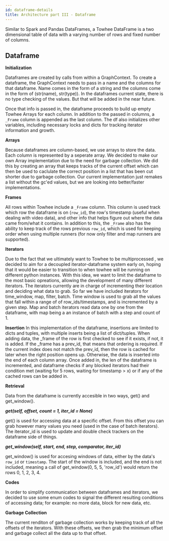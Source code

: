 ```yaml
---
id: dataframe-details
title: Architecture part III - Dataframe
---
```


Similar to Spark and Pandas DataFrames, a Towhee DataFrame is a two dimensional table of data with a varying number of rows and fixed number of columns.
## Dataframe
**Initialization**

Dataframes are created by calls from within a GraphContext. To create a dataframe, the GraphContext needs to pass in a name and the columns for that dataframe. Name comes in the form of a string and the columns come in the form of (str(name), str(type)). In the dataframes current state, there is no type checking of the values. But that will be added in the near future. 

Once that info is passed in, the dataframe proceeds to build up empty Towhee Arrays for each column. In addition to the passed in columns, a `_Frame` column is appended as the last column. The df also initializes other variables, including necessary locks and dicts for tracking iterator information and growth.

**Arrays**

Because dataframes are column-based, we use arrays to store the data. Each column is represented by a seperate array. We decided to make our own Array implementation due to the need for garbage collection. We did this by creating an array that keeps tracks of the current offset which can then be used to caclulate the correct position in a list that has been cut shorter due to garbage collection. Our current implementation just remakes a list without the gc'ed values, but we are looking into better/faster implementations. 

**Frames**

All rows within Towhee include a `_Frame` column. This column is used track which row the dataframe is on (`row_id`), the row's timestamp (useful when dealing with video data), and other info that helps figure out where the data came from/what it contains. In addition to this, the `_Frame` also has the ability to keep track of the rows previous `row_id`, which is used for keeping order when using multiple runners (for now only filter and map runners are supported).


**Iterators**

Due to the fact that we ultimately want to Towhee to be multiprocessed , we decided to aim for a decoupled iterator-dataframe system early on, hoping that it would be easier to transition to when towhee will be running on different python instances. With this idea, we want to limit the dataframe to the most basic opreations, allowing the development of many different iterators. The iterators currently are in charge of incrementing their location and deciding what data to grab. So far we have included iterators for time_window, map, filter, batch. Time window is used to grab all the values that fall within a range of of row_ids/timestamps, and is incremented by a given step. Map and batch iterators read data one by one from the dataframe, with map being a an instance of batch with a step and count of 1.  


**Insertion**
In this implementation of the dataframe, insertions are limited to dicts and tuples, with multiple inserts being a list of dict/tuples. When adding data, the _frame of the row is first checked to see if it exists, if not, it is added. If the _frame has a prev_id, that means that ordering is required. If the current index does not match the prev_id, then the row is cached for later when the right position opens up. Otherwise, the data is inserted into the end of each column array. Once added in, the len of the dataframe is incremented, and dataframe checks if any blocked iterators had their condition met (waiting for 5 rows, waiting for timestamp > x) or if any of the cached rows can be added in.

**Retrieval**

Data from the dataframe is currently accesible in two ways, get() and get_window().

***get(self, offset, count = 1, iter_id = None)***

get() is used for accessing data at a specific offset. From this offset you can grab however many values you need (used in the case of batch iterators). The iterator_id is used to update and double check trackers on the dataframe side of things. 

***get_window(self, start, end, step, comparator, iter_id)***

get_window() is used for accesing windows of data, either by the data's `row_id` or `timestamp`. The start of the window is included, and the end is not included, meaning a call of get_window(0, 5, 5, 'row_id') would return the rows 0, 1, 2, 3, 4. 

**Codes**

In order to simplify communication between dataframes and iterators, we decided to use some enum codes to signal the different resulting conditions of accessing data; for example: no more data, block for new data, etc. 

**Garbage Collection**

The current renditon of garbage collection works by keeping track of all the offsets of the iterators. With these offsets, we then grab the minimum offset and garbage collect all the data up to that offset.


